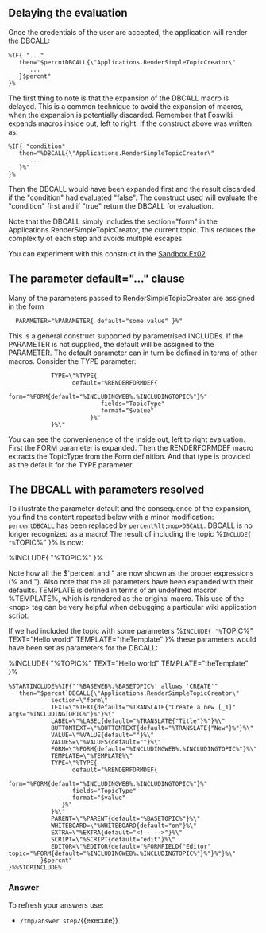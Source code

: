 <!-- Scenario text goes here -->

## Delaying the evaluation
Once the credentials of the user are accepted, the application will render the DBCALL:
```
%IF{ "..."
   then="$percntDBCALL{\"Applications.RenderSimpleTopicCreator\"
      ...
   }$percnt"
}%
```
The first thing to note is that the expansion of the DBCALL macro is delayed. This is a common technique to avoid the expansion of macros, when the expansion is potentially discarded. Remember that Foswiki expands macros inside out, left to right. If the construct above was written as:
```
%IF{ "condition"
   then="%DBCALL{\"Applications.RenderSimpleTopicCreator\"
      ...
   }%"
}%
```
Then the DBCALL would have been expanded first and the result discarded if the "condition" had evaluated "false". The construct used will evaluate the "condition" first and if "true" return the DBCALL for evaluation.

Note that the DBCALL simply includes the section="form" in the Applications.RenderSimpleTopicCreator, the current topic. This reduces the complexity of each step and avoids multiple escapes.

You can experiment with this construct in the [Sandbox.Ex02](https://[HOST_SUBDOMAIN](https://[[HOST_SUBDOMAIN]]-80-[[KATACODA_HOST]].environments.katacoda.com/HOST_SUBDOMAIN)-80-[KATACODA_HOST](https://[[HOST_SUBDOMAIN]]-80-[[KATACODA_HOST]].environments.katacoda.com/KATACODA_HOST).environments.katacoda.com/Sandbox/Katacoda/FoswikiTwo3.Ex02)

## The parameter default="..." clause
Many of the parameters passed to RenderSimpleTopicCreator are assigned in the form 
```
  PARAMETER="%PARAMETER{ default="some value" }%"
```
This is a general construct supported by parametrised INCLUDEs. If the PARAMETER is not supplied, the default will be assigned to the PARAMETER. The default parameter can in turn be defined in terms of other macros. Consider the TYPE parameter:
```
            TYPE=\"%TYPE{
                  default="%RENDERFORMDEF{
                          form="%FORM{default="%INCLUDINGWEB%.%INCLUDINGTOPIC%"}%"
                          fields="TopicType"
                          format="$value"
                       }%"
            }%\"
```
You can see the convenienence of the inside out, left to right evaluation.  First the FORM parameter is expanded. Then the RENDERFORMDEF macro extracts the TopicType from the Form definition. And that type is provided as the default for the TYPE parameter.

## The DBCALL with parameters resolved
To illustrate the parameter default and the consequence of the expansion, you find the content repeated below with a minor modification: `percentDBCALL` has been replaced by `percent%lt;nop>DBCALL`. DBCALL is no longer recognized as a macro! The result of including the topic %`INCLUDE{ "%`TOPIC%" }% is now:

%INCLUDE{ "%TOPIC%" }%

Note how all the $`percent and \" are now shown as the proper expressions (% and "). Also note that the all parameters have been expanded with their defaults. TEMPLATE is defined in terms of an undefined macror %TEMPLATE%, which is rendered as the original macro. This use of the &lt;nop> tag can be very helpful when debugging a particular wiki application script.

If we had included the topic with some parameters %`INCLUDE{ "%`TOPIC%" TEXT="Hello world" TEMPLATE="theTemplate" }% these parameters would have been set as parameters for the DBCALL:

%INCLUDE{ "%TOPIC%" TEXT="Hello world" TEMPLATE="theTemplate" }%

```
%STARTINCLUDE%%IF{"'%BASEWEB%.%BASETOPIC%' allows 'CREATE'" 
   then="$percnt`DBCALL{\"Applications.RenderSimpleTopicCreator\"
            section=\"form\"
            TEXT=\"%TEXT{default="%TRANSLATE{"Create a new [_1]" args="%INCLUDINGTOPIC%"}%"}%\"
            LABEL=\"%LABEL{default="%TRANSLATE{"Title"}%"}%\"
            BUTTONTEXT=\"%BUTTONTEXT{default="%TRANSLATE{"New"}%"}%\"
            VALUE=\"%VALUE{default=""}%\"
            VALUES=\"%VALUES{default=""}%\"
            FORM=\"%FORM{default="%INCLUDINGWEB%.%INCLUDINGTOPIC%"}%\"
            TEMPLATE=\"%TEMPLATE%\"
            TYPE=\"%TYPE{
                  default="%RENDERFORMDEF{
                  form="%FORM{default="%INCLUDINGWEB%.%INCLUDINGTOPIC%"}%"
                  fields="TopicType"
                  format="$value"
               }%"
            }%\"
            PARENT=\"%PARENT{default="%BASETOPIC%"}%\"
            WHITEBOARD=\"%WHITEBOARD{default="on"}%\"
            EXTRA=\"%EXTRA{default="<!-- -->"}%\"
            SCRIPT=\"%SCRIPT{default="edit"}%\"
            EDITOR=\"%EDITOR{default="%FORMFIELD{"Editor" topic="%FORM{default="%INCLUDINGWEB%.%INCLUDINGTOPIC%"}%"}%"}%\"
         }$percnt"
}%%STOPINCLUDE%
```
 





### Answer
<!-- Solution text (if any) goes here -->
To refresh your answers use:
* `/tmp/answer step2`{{execute}}




